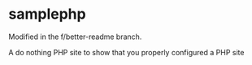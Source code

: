 samplephp
=========

Modified in the f/better-readme branch.

A do nothing PHP site to show that you properly configured a PHP site
